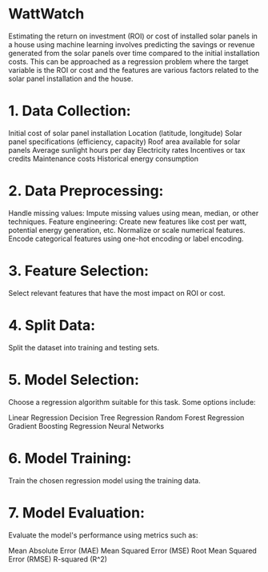 # WattWatch

Estimating the return on investment (ROI) or cost of installed solar panels in a house using machine learning involves predicting the savings or revenue generated from the solar panels over time compared to the initial installation costs. This can be approached as a regression problem where the target variable is the ROI or cost and the features are various factors related to the solar panel installation and the house.

# 1. Data Collection:

Initial cost of solar panel installation
Location (latitude, longitude)
Solar panel specifications (efficiency, capacity)
Roof area available for solar panels
Average sunlight hours per day
Electricity rates
Incentives or tax credits
Maintenance costs
Historical energy consumption

# 2. Data Preprocessing:
Handle missing values: Impute missing values using mean, median, or other techniques.
Feature engineering: Create new features like cost per watt, potential energy generation, etc.
Normalize or scale numerical features.
Encode categorical features using one-hot encoding or label encoding.

# 3. Feature Selection:
Select relevant features that have the most impact on ROI or cost.

# 4. Split Data:
Split the dataset into training and testing sets.

# 5. Model Selection:
Choose a regression algorithm suitable for this task. Some options include:

Linear Regression
Decision Tree Regression
Random Forest Regression
Gradient Boosting Regression
Neural Networks


# 6. Model Training:
Train the chosen regression model using the training data.

# 7. Model Evaluation:
Evaluate the model's performance using metrics such as:

Mean Absolute Error (MAE)
Mean Squared Error (MSE)
Root Mean Squared Error (RMSE)
R-squared (R^2)



